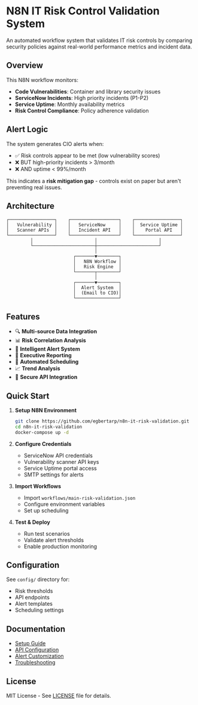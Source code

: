 # N8N IT Risk Control Validation System

An automated workflow system that validates IT risk controls by comparing security policies against real-world performance metrics and incident data.

## Overview

This N8N workflow monitors:
- **Code Vulnerabilities**: Container and library security issues
- **ServiceNow Incidents**: High priority incidents (P1-P2)
- **Service Uptime**: Monthly availability metrics
- **Risk Control Compliance**: Policy adherence validation

## Alert Logic

The system generates CIO alerts when:
- ✅ Risk controls appear to be met (low vulnerability scores)
- ❌ BUT high-priority incidents > 3/month
- ❌ AND uptime < 99%/month

This indicates a **risk mitigation gap** - controls exist on paper but aren't preventing real issues.

## Architecture

```
┌─────────────────┐    ┌──────────────────┐    ┌─────────────────┐
│   Vulnerability │    │   ServiceNow     │    │  Service Uptime │
│   Scanner APIs  │    │   Incident API   │    │    Portal API   │
└─────────────────┘    └──────────────────┘    └─────────────────┘
         │                       │                       │
         └───────────────────────┼───────────────────────┘
                                 │
                         ┌───────▼────────┐
                         │   N8N Workflow │
                         │   Risk Engine  │
                         └───────┬────────┘
                                 │
                         ┌───────▼────────┐
                         │  Alert System  │
                         │  (Email to CIO)│
                         └────────────────┘
```

## Features

- 🔍 **Multi-source Data Integration**
- 📊 **Risk Correlation Analysis**
- 🚨 **Intelligent Alert System**
- 📧 **Executive Reporting**
- 🔄 **Automated Scheduling**
- 📈 **Trend Analysis**
- 🔐 **Secure API Integration**

## Quick Start

1. **Setup N8N Environment**
   ```bash
   git clone https://github.com/egbertarp/n8n-it-risk-validation.git
   cd n8n-it-risk-validation
   docker-compose up -d
   ```

2. **Configure Credentials**
   - ServiceNow API credentials
   - Vulnerability scanner API keys
   - Service Uptime portal access
   - SMTP settings for alerts

3. **Import Workflows**
   - Import `workflows/main-risk-validation.json`
   - Configure environment variables
   - Set up scheduling

4. **Test & Deploy**
   - Run test scenarios
   - Validate alert thresholds
   - Enable production monitoring

## Configuration

See `config/` directory for:
- Risk thresholds
- API endpoints
- Alert templates
- Scheduling settings

## Documentation

- [Setup Guide](docs/setup.md)
- [API Configuration](docs/api-config.md)
- [Alert Customization](docs/alerts.md)
- [Troubleshooting](docs/troubleshooting.md)

## License

MIT License - See [LICENSE](LICENSE) file for details.
